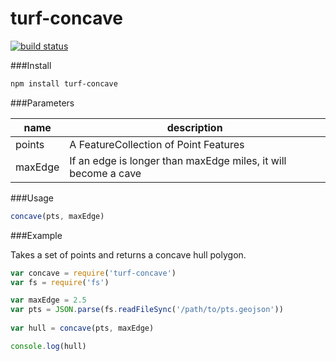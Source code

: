 turf-concave
===============
[![build status](https://secure.travis-ci.org/Turfjs/turf-concave.png)](http://travis-ci.org/Turfjs/turf-concave)

###Install

```sh
npm install turf-concave
```

###Parameters

|name|description|
|---|---|
|points|A FeatureCollection of Point Features|
|maxEdge|If an edge is longer than maxEdge miles, it will become a cave|

###Usage

```js
concave(pts, maxEdge)
```

###Example

Takes a set of points and returns a concave hull polygon.

```js
var concave = require('turf-concave')
var fs = require('fs')

var maxEdge = 2.5
var pts = JSON.parse(fs.readFileSync('/path/to/pts.geojson'))
  
var hull = concave(pts, maxEdge)

console.log(hull)
```